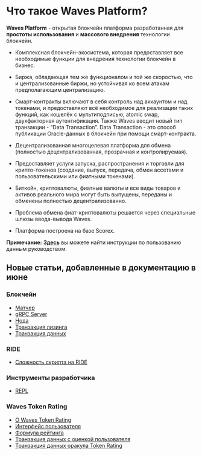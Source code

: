 # Что такое Waves Platform?

**Waves Platform** - открытая блокчейн платформа разработанная для **простоты использования** и **массового внедрения** технологии блокчейн.

* Комплексная блокчейн-экосистема, которая предоставляет все необходимые функции для внедрения технологии блокчейн в бизнес.
* Биржа, обладающая тем же функционалом и той же скоростью, что и централизованные биржи, но устойчивая ко всем атакам предполагающим централизацию.
* Смарт-контракты включают в себя контроль над аккаунтом и над токенами, и предоставляют всё необходимое для реализации таких функций, как кошелёк с мультиподписью, atomic swap, двухфакторная аутентификация. Также Waves вводит новый тип транзакции - “Data Transaction”. Data Transaction - это способ публикации Oracle-данных  в блокчейн при помощи смарт-контракта.

* Децентрализованная многоцелевая платформа для обмена (полностью децентрализованная, прозрачная и контролируемая).
* Предоставляет услуги запуска, распространения и торговли для крипто-токенов (создание, выпуск, передача, обмен ассетами и пользовательскими или фиатными токенами).
* Биткойн, криптовалюты, фиатные валюты и все виды товаров и активов реального мира могут быть выпущены, переданы и обменены полностью децентрализованно.  
* Проблема обмена фиат-криптовалюты решается через специальные шлюзы ввода-вывода Waves.
* Платформа построена на базе Scorex.

**Примечание:**  [**Здесь**](https://docs.wavesplatform.com/ru/overview/how-to-use-this-guide.html) вы можете найти инструкции по пользованию данным руководством.

## Новые статьи, добавленные в документацию в июне

### Блокчейн

* [Матчер](/blockchain/node/matcher.md)
* [gRPC Server](/blockchain/node/grpc-server.md)
* [Нода](/blockchain/node.md)
* [Транзакция лизинга](/blockchain/transaction-type/lease-transaction.md)
* [Транзакция данных](/blockchain/transaction-type/data-transaction.md)

### RIDE

* [Сложность скрипта на RIDE](/ride/ride-script-complexity.md)

### Инструменты разработчика

* [REPL](developer-tools/repl.md)

### Waves Token Rating

* [О Waves Token Rating](/waves-token-rating/about-waves-token-rating.md)
* [Интерфейс пользователя](/waves-token-rating/user-interface.md)
* [Формула рейтинга](/waves-token-rating/rating-formula.md)
* [Транзакция данных с оценкой пользователя](/waves-token-rating/data-transaction-with-user-s-rate.md)
* [Транзакция данных оракула Token Rating](/waves-token-rating/token-rating-oracle-data-transaction.md)
